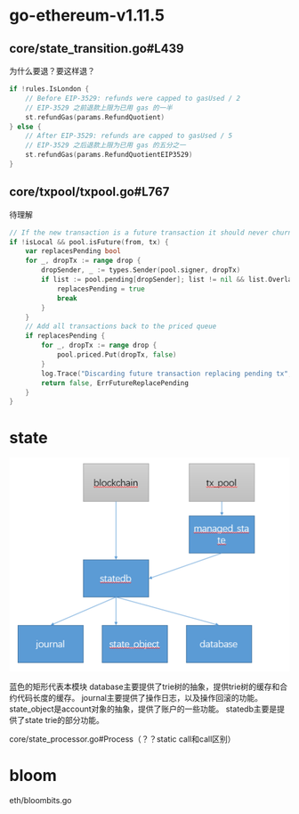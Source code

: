 # go-ethereum-v1.11.5

## core/state_transition.go#L439

为什么要退？要这样退？

```go
if !rules.IsLondon {
    // Before EIP-3529: refunds were capped to gasUsed / 2
    // EIP-3529 之前退款上限为已用 gas 的一半
    st.refundGas(params.RefundQuotient)
} else {
    // After EIP-3529: refunds are capped to gasUsed / 5
    // EIP-3529 之后退款上限为已用 gas 的五分之一
    st.refundGas(params.RefundQuotientEIP3529)
}
```

## core/txpool/txpool.go#L767

待理解

```go 
// If the new transaction is a future transaction it should never churn pending transactions
if !isLocal && pool.isFuture(from, tx) {
    var replacesPending bool
    for _, dropTx := range drop {
        dropSender, _ := types.Sender(pool.signer, dropTx)
        if list := pool.pending[dropSender]; list != nil && list.Overlaps(dropTx) {
            replacesPending = true
            break
        }
    }
    // Add all transactions back to the priced queue
    if replacesPending {
        for _, dropTx := range drop {
            pool.priced.Put(dropTx, false)
        }
        log.Trace("Discarding future transaction replacing pending tx", "hash", hash)
        return false, ErrFutureReplacePending
    }
}
```

# state

![state](assets/02/state.png)

蓝色的矩形代表本模块
    database主要提供了trie树的抽象，提供trie树的缓存和合约代码长度的缓存。
    journal主要提供了操作日志，以及操作回滚的功能。
    state_object是account对象的抽象，提供了账户的一些功能。
    statedb主要是提供了state trie的部分功能。

core/state_processor.go#Process（？？static call和call区别）

# bloom
eth/bloombits.go
